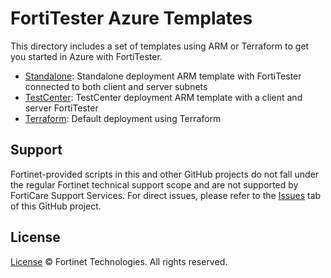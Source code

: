 # FortiTester Azure Templates

This directory includes a set of templates using ARM or Terraform to get you started in Azure with FortiTester.

- [Standalone](Standalone/): Standalone deployment ARM template with FortiTester connected to both client and server subnets
- [TestCenter](TestCenter/): TestCenter deployment ARM template with a client and server FortiTester
- [Terraform](Terraform/single-1nic/): Default deployment using Terraform

## Support

Fortinet-provided scripts in this and other GitHub projects do not fall under the regular Fortinet technical support scope and are not supported by FortiCare Support Services.
For direct issues, please refer to the [Issues](https://github.com/fortinet/azure-templates/issues) tab of this GitHub project.

## License

[License](/../../blob/main/LICENSE) © Fortinet Technologies. All rights reserved.
